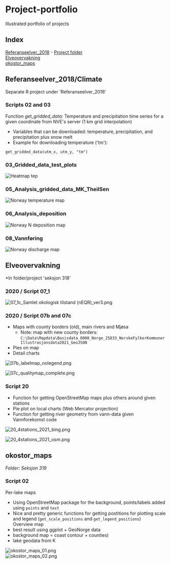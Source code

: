 # Project-portfolio
Illustrated portfolio of projects  

<!-- Run this script by using the 'Preview' button --> 

## Index
[Referanseelver_2018](##referanseelver_2018-climate) - [Project folder](https://github.com/DagHjermann/Project-portfolio#referanseelver_2018climate)    
[Elveovervakning](https://github.com/DagHjermann/Project-portfolio#elveovervakning)  
[okostor_maps](https://github.com/DagHjermann/Project-portfolio#okostor_maps)  

## Referanseelver_2018/Climate   
Separate R project under 'Referanseelver_2018'  

### Scripts 02 and 03
Function *get_gridded_data:* Temperature and precipitation time series for a given coordinate from NVE's server (1 km grid interpolation)  
* Variables that can be downloaded: temperature, precipitation, and precipitation plus snow melt  
* Example for downloading temperature ('tm'):   
```
get_gridded_data(utm_x, utm_y, "tm")
```` 
### 03_Gridded_data_test_plots
![Heatmap tep][RefClim03]  
 
### 05_Analysis_gridded_data_MK_TheilSen   
![Norway temperature map][RefClim05]  
  
### 06_Analysis_deposition  
![Norway N deposition map][RefClim06]  

### 08_Vannføring  
![Norway discharge map][RefClim08]  


## Elveovervakning   
*In folder/project 'seksjon 318'  

### 2020 / Script 07_1   

![07_1c_Samlet okologisk tilstand (nEQR)_ver3.png][318_Elveovervakning_1_07]   

### 2020 / Script 07b and 07c   
* Maps with county borders (old), main rivers and Mjøsa   
    - Note: map with new county borders: `C:\Data\Mapdata\Basisdata_0000_Norge_25833_NorskeFylkerKommunerIllustrasjonsdata2021_GeoJSON`        
* Pies on map  
* Detail charts   

![07b_labelmap_nolegend.png][318_Elveovervakning_2_07]   

![07c_qualitymap_complete.png][318_Elveovervakning_3_07]   


### Script 20   
* Function for getting OpenStreetMap maps plus others around given stations   
* Pie plot on local charts (Web Mercator projection)  
* Function for getting river geometry from vann-data given Vannforekomst code    

![20_4stations_2021_bing.png][318_Elveovervakning_4_20]   

![20_4stations_2021_osm.png][318_Elveovervakning_5_20]   


## okostor_maps   
*Folder: Seksjon 319*   

### Script 02 
  
Per-lake maps  
* Using OpenStreetMap package for the background, points/labels added using `points` and `text`  
* Nice and pretty generic functions for getting postitions for plotting scale and legend (`get_scale_positions` and `get_legend_positions`)     
Overview map  
* best result using ggplot + GeoNorge data   
* background map = coast contour + counties) 
* lake geodata from K

![okostor_maps_01.png][okostor_maps_01]  
![okostor_maps_02.png][okostor_maps_02]  






[RefClim03]: Figures/Refelver_Climate/03_Temperature_deviance_Stabburselv.png "Temperature_deviance_Stabburselv"
[RefClim05]: Figures/Refelver_Climate/05_Prec_senchange_map.png "Precipitation change"
[RefClim06]: Figures/Refelver_Climate/06_N_end_map.png "N deposition"   
[RefClim08]: Figures/Refelver_Climate/08_Discharge_change_allyear_map.png "Discharge change"   
[318_Elveovervakning_1_07]: Figures/318_Elveovervakning/07_1c_Samlet_okologisk_tilstand_ver3.png "Barplot"
[318_Elveovervakning_2_07]: Figures/318_Elveovervakning/07b_labelmap_nolegend.png "Norway map w/ names"
[318_Elveovervakning_3_07]: Figures/318_Elveovervakning/07c_qualitymap_complete.png "Norway map w/ pie charts"
[318_Elveovervakning_4_20]: Figures/318_Elveovervakning/20_4stations_2021_bing.png "Local satellite map w/ pies and river"
[318_Elveovervakning_5_20]: Figures/318_Elveovervakning/20_4stations_2021_osm.png  
[okostor_maps_01]: Figures/okostor_maps/okostor_maps_01.png
[okostor_maps_02]: Figures/okostor_maps/okostor_maps_02.png
